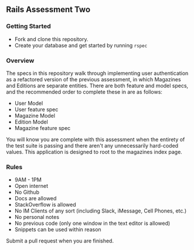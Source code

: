 ## Rails Assessment Two

### Getting Started

-  Fork and clone this repository.
-  Create your database and get started by running `rspec`

### Overview

The specs in this repository walk through implementing user authentication as a refactored version of the previous assessment, in which Magazines and Editions are separate entities. There are both feature and model specs, and the recommended order to complete these in are as follows:

-  User Model
-  User feature spec
-  Magazine Model
-  Edition Model
-  Magazine feature spec

You will know you are complete with this assessment when the entirety of the test suite is passing and there aren't any unnecessarily hard-coded values. This application is designed to root to the magazines index page.

### Rules

-  9AM - 1PM
-  Open internet
  -  No Github
  -  Docs are allowed
  -  StackOverflow is allowed
-  No IM Clients of any sort (including Slack, iMessage, Cell Phones, etc.)
-  No personal notes
-  No previous code (only one window in the text editor is allowed)
-  Snippets can be used within reason

Submit a pull request when you are finished.
